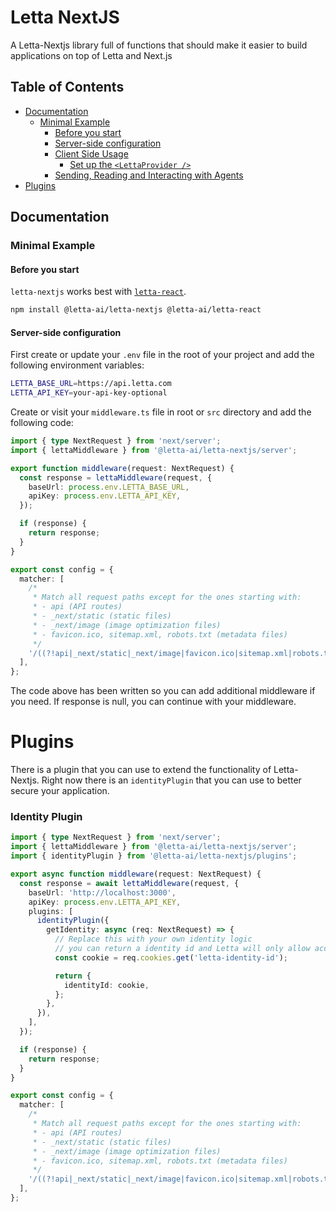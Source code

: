 # Letta NextJS

A Letta-Nextjs library full of functions that should make it easier to build applications on top of Letta and Next.js

## Table of Contents

- [Documentation](#documentation)
  - [Minimal Example](#minimal-example)
    - [Before you start](#before-you-start)
    - [Server-side configuration](#server-side-configuration)
    - [Client Side Usage](#client-side-usage)
      - [Set up the `<LettaProvider />`](#set-up-the-lettaprovider-)
    - [Sending, Reading and Interacting with Agents](#sending-reading-and-interacting-with-agents)
- [Plugins](#plugins)

## Documentation

### Minimal Example

#### Before you start

`letta-nextjs` works best with [`letta-react`](https://www.npmjs.com/package/@letta-ai/letta-react).

```bash
npm install @letta-ai/letta-nextjs @letta-ai/letta-react
```

#### Server-side configuration

First create or update your `.env` file in the root of your project and add the following environment variables:

```bash
LETTA_BASE_URL=https://api.letta.com
LETTA_API_KEY=your-api-key-optional
```

Create or visit your `middleware.ts` file in root or `src` directory and add the following code:

```typescript
import { type NextRequest } from 'next/server';
import { lettaMiddleware } from '@letta-ai/letta-nextjs/server';

export function middleware(request: NextRequest) {
  const response = lettaMiddleware(request, {
    baseUrl: process.env.LETTA_BASE_URL,
    apiKey: process.env.LETTA_API_KEY,
  });

  if (response) {
    return response;
  }
}

export const config = {
  matcher: [
    /*
     * Match all request paths except for the ones starting with:
     * - api (API routes)
     * - _next/static (static files)
     * - _next/image (image optimization files)
     * - favicon.ico, sitemap.xml, robots.txt (metadata files)
     */
    '/((?!api|_next/static|_next/image|favicon.ico|sitemap.xml|robots.txt).*)',
  ],
};
```

The code above has been written so you can add additional middleware if you need. If response is null, you can continue with your middleware.

# Plugins

There is a plugin that you can use to extend the functionality of Letta-Nextjs. Right now there is an `identityPlugin` that you can use to better secure your application.

### Identity Plugin

```typescript jsx
import { type NextRequest } from 'next/server';
import { lettaMiddleware } from '@letta-ai/letta-nextjs/server';
import { identityPlugin } from '@letta-ai/letta-nextjs/plugins';

export async function middleware(request: NextRequest) {
  const response = await lettaMiddleware(request, {
    baseUrl: 'http://localhost:3000',
    apiKey: process.env.LETTA_API_KEY,
    plugins: [
      identityPlugin({
        getIdentity: async (req: NextRequest) => {
          // Replace this with your own identity logic
          // you can return a identity id and Letta will only allow access to the agent if the agent is owned by the identity
          const cookie = req.cookies.get('letta-identity-id');

          return {
            identityId: cookie,
          };
        },
      }),
    ],
  });

  if (response) {
    return response;
  }
}

export const config = {
  matcher: [
    /*
     * Match all request paths except for the ones starting with:
     * - api (API routes)
     * - _next/static (static files)
     * - _next/image (image optimization files)
     * - favicon.ico, sitemap.xml, robots.txt (metadata files)
     */
    '/((?!api|_next/static|_next/image|favicon.ico|sitemap.xml|robots.txt).*)',
  ],
};
```

